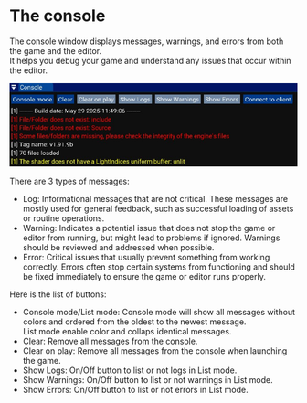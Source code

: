 # The console


The console window displays messages, warnings, and errors from both the game and the editor.<br>
It helps you debug your game and understand any issues that occur within the editor.

![image](images/console.jpg)

There are 3 types of messages:
- Log: Informational messages that are not critical. These messages are mostly used for general feedback, such as successful loading of assets or routine operations.
- Warning: Indicates a potential issue that does not stop the game or editor from running, but might lead to problems if ignored. Warnings should be reviewed and addressed when possible.
- Error: Critical issues that usually prevent something from working correctly. Errors often stop certain systems from functioning and should be fixed immediately to ensure the game or editor runs properly.

Here is the list of buttons:
- Console mode/List mode: Console mode will show all messages without colors and ordered from the oldest to the newest message.<br>List mode enable color and collaps identical messages.
- Clear: Remove all messages from the console.
- Clear on play: Remove all messages from the console when launching the game.
- Show Logs: On/Off button to list or not logs in List mode.
- Show Warnings: On/Off button to list or not warnings in List mode.
- Show Errors: On/Off button to list or not errors in List mode.